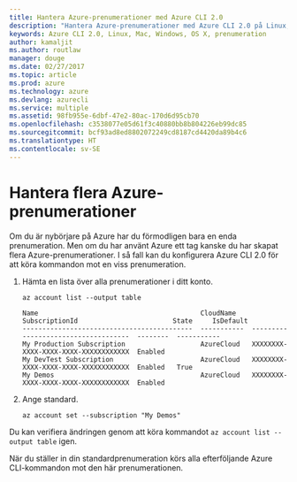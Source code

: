 ```yaml
---
title: Hantera Azure-prenumerationer med Azure CLI 2.0
description: "Hantera Azure-prenumerationer med Azure CLI 2.0 på Linux, Mac eller Windows."
keywords: Azure CLI 2.0, Linux, Mac, Windows, OS X, prenumeration
author: kamaljit
ms.author: routlaw
manager: douge
ms.date: 02/27/2017
ms.topic: article
ms.prod: azure
ms.technology: azure
ms.devlang: azurecli
ms.service: multiple
ms.assetid: 98fb955e-6dbf-47e2-80ac-170d6d95cb70
ms.openlocfilehash: c3538077e05d61f3c40880bb8b804226eb99dc85
ms.sourcegitcommit: bcf93ad8ed8802072249cd8187cd4420da89b4c6
ms.translationtype: HT
ms.contentlocale: sv-SE
---
```

# <a name="manage-multiple-azure-subscriptions"></a>Hantera flera Azure-prenumerationer

Om du är nybörjare på Azure har du förmodligen bara en enda prenumeration.
Men om du har använt Azure ett tag kanske du har skapat flera Azure-prenumerationer.
I så fall kan du konfigurera Azure CLI 2.0 för att köra kommandon mot en viss prenumeration.

1. Hämta en lista över alla prenumerationer i ditt konto.

   ```azurecli
   az account list --output table
   ```

   ```Output
   Name                                         CloudName    SubscriptionId                        State     IsDefault
   -------------------------------------------  -----------  ------------------------------------  --------  -----------
   My Production Subscription                   AzureCloud   XXXXXXXX-XXXX-XXXX-XXXX-XXXXXXXXXXXX  Enabled
   My DevTest Subscription                      AzureCloud   XXXXXXXX-XXXX-XXXX-XXXX-XXXXXXXXXXXX  Enabled   True
   My Demos                                     AzureCloud   XXXXXXXX-XXXX-XXXX-XXXX-XXXXXXXXXXXX  Enabled
   ```

1. Ange standard.
 
   ```azurecli
   az account set --subscription "My Demos"
   ```

Du kan verifiera ändringen genom att köra kommandot `az account list --output table` igen.

När du ställer in din standardprenumeration körs alla efterföljande Azure CLI-kommandon mot den här prenumerationen.